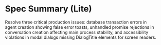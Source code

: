# Spec Summary (Lite)

Resolve three critical production issues: database transaction errors in agent creation showing false error toasts, unhandled promise rejections in conversation creation affecting main process stability, and accessibility violations in modal dialogs missing DialogTitle elements for screen readers.
